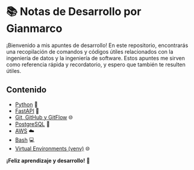 # 📚 Notas de Desarrollo por Gianmarco

¡Bienvenido a mis apuntes de desarrollo! En este repositorio, encontrarás una recopilación de comandos y códigos útiles relacionados con la ingeniería de datos y la ingeniería de software. Estos apuntes me sirven como referencia rápida y recordatorio, y espero que también te resulten útiles.

## Contenido

- [Python](python.md) 🐍
- [FastAPI](fastapi.md) 🚀
- [Git, GitHub y GitFlow](comandos_git_github_gitflow.md) 🌐
- [PostgreSQL](postgresql.md) 🐘
- [AWS](aws.md) ☁️
- [Bash](bash.md) 💻
- [Virtual Environments (venv)](venv.md) 🌐

**¡Feliz aprendizaje y desarrollo!** 🚀
